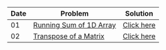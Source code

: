 | Date | Problem | Solution |
| ---- | ------- | -------- |
| 01 | [Running Sum of 1D Array](https://leetcode.com/problems/running-sum-of-1d-array/) | [Click here](https://github.com/sadab-halim/Leetcode-Solutions/blob/main/Leetcode%20Daily%20Challenges/06.%20June%202022/01.%20Running%20Sum%20of%201D%20Array.java) |
| 02 | [Transpose of a Matrix]() | [Click here]() |